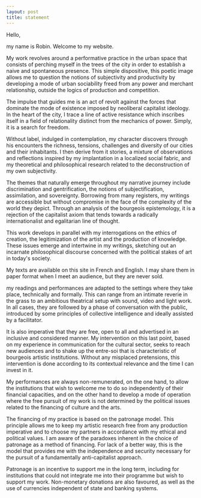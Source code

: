 ```yaml
---
layout: post
title: statement
---
```

Hello,



my name is Robin. Welcome to my website.



My work revolves around a performative practice in the urban space that consists of perching myself in the trees of the city in order to establish a naive and spontaneous presence. This simple dispositive, this poetic image allows me to question the notions of subjectivity and productivity by developing a mode of urban sociability freed from any power and merchant relationship, outside the logics of production and competition.



The impulse that guides me is an act of revolt against the forces that dominate the mode of existence imposed by neoliberal capitalist ideology. In the heart of the city, I trace a line of active resistance which inscribes itself in a field of relationality distinct from the mechanics of power. Simply, it is a search for freedom.



Without label, indulged in contemplation, my character discovers through his encounters the richness, tensions, challenges and diversity of our cities and their inhabitants. I then derive from it stories, a mixture of observations and reflections inspired by my implantation in a localized social fabric, and my theoretical and philosophical research related to the deconstruction of my own subjectivity.



The themes that naturally emerge throughout my narrative journey include discrimination and gentrification, the notions of subjectification, assimilation, and sovereignty. Borrowing from many registers, my writings are accessible but without compromise in the face of the complexity of the world they depict. Through an analysis of the bourgeois epistemology, it is a rejection of the capitalist axiom that tends towards a radically internationalist and egalitarian line of thought.



This work develops in parallel with my interrogations on the ethics of creation, the legitimization of the artist and the production of knowledge. These issues emerge and intertwine in my writings, sketching out an incarnate philosophical discourse concerned with the political stakes of art in today's society.



My texts are available on this site in French and English. I may share them in paper format when I meet an audience, but they are never sold.



my readings and performances are adapted to the settings where they take place, technically and formally. This can range from an intimate reverie in the grass to an ambitious theatrical setup with sound, video and light work. In all cases, they are followed by a phase of conversation with the public, introduced by some principles of collective intelligence and ideally assisted by a facilitator.



It is also imperative that they are free, open to all and advertised in an inclusive and considered manner. My intervention on this last point, based on my experience in communication for the cultural sector, seeks to reach new audiences and to shake up the entre-soi that is characteristic of bourgeois artistic institutions. Without any misplaced pretensions, this intervention is done according to its contextual relevance and the time I can invest in it.



My performances are always non-remunerated, on the one hand, to allow the institutions that wish to welcome me to do so independently of their financial capacities, and on the other hand to develop a mode of operation where the free pursuit of my work is not determined by the political issues related to the financing of culture and the arts.



The financing of my practice is based on the patronage model. This principle allows me to keep my artistic research free from any production imperative and to choose my partners in accordance with my ethical and political values. I am aware of the paradoxes inherent in the choice of patronage as a method of financing. For lack of a better way, this is the model that provides me with the independence and security necessary for the pursuit of a fundamentally anti-capitalist approach.



Patronage is an incentive to support me in the long term, including for institutions that could not integrate me into their programme but wish to support my work. Non-monetary donations are also favoured, as well as the use of currencies independent of state and banking systems.
